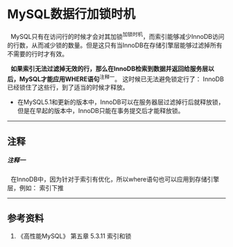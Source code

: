 # MySQL数据行加锁时机

&nbsp;&nbsp;MySQL只有在访问行的时候才会对其加锁<sup>加锁时机</sup>，而索引能够减少InnoDB访问的行数，从而减少锁的数量。但是这只有当InnoDB在存储引擎层能够过滤掉所有不需要的行时才有效。

&nbsp;&nbsp;**如果索引无法过滤掉无效的行，那么在InnoDB检索到数据并返回给服务层以后，MySQL才能应用WHERE语句**<sup>注释一</sup>。 这时候已无法避免锁定行了： InnoDB已经锁住了这些行，到了适当的时候才释放。
- 在MySQL5.1和更新的版本中，InnoDB可以在服务器层过滤掉行后就释放锁，但是在早起的版本中，InnoDB只能在事务提交后才能释放锁。


--------
## 注释
##### 注释一
&nbsp;&nbsp;在InnoDB中，因为针对于索引有优化，所以where语句也可以应用到存储引擎层，例如： 索引下推

--------
## 参考资料
1. 《高性能MySQL》 第五章 5.3.11 索引和锁